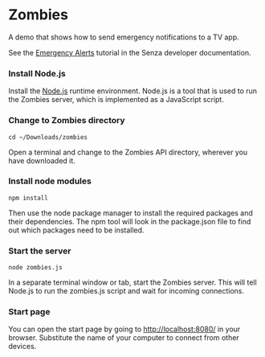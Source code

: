 # Zombies

A demo that shows how to send emergency notifications to a TV app.

See the [Emergency Alerts](https://developer.synamedia.com/senza/docs/emergency-alerts) tutorial in the Senza developer documentation.

### Install Node.js

Install the [Node.js](https://nodejs.org/download) runtime environment. Node.js is a tool that is used to run the Zombies server, which is implemented as a JavaScript script. 

### Change to Zombies directory

```all
cd ~/Downloads/zombies
```
Open a terminal and change to the Zombies API directory, wherever you have downloaded it.

### Install node modules

```all
npm install
```
Then use the node package manager to install the required packages and their dependencies. The npm tool will look in the package.json file to find out which packages need to be installed.

### Start the server

```all
node zombies.js
```
In a separate terminal window or tab, start the Zombies server. This will tell Node.js to run the zombies.js script and wait for incoming connections.

### Start page

You can open the start page by going to [http://localhost:8080/](http://localhost:8080/) in your browser. Substitute the name of your computer to connect from other devices. 

